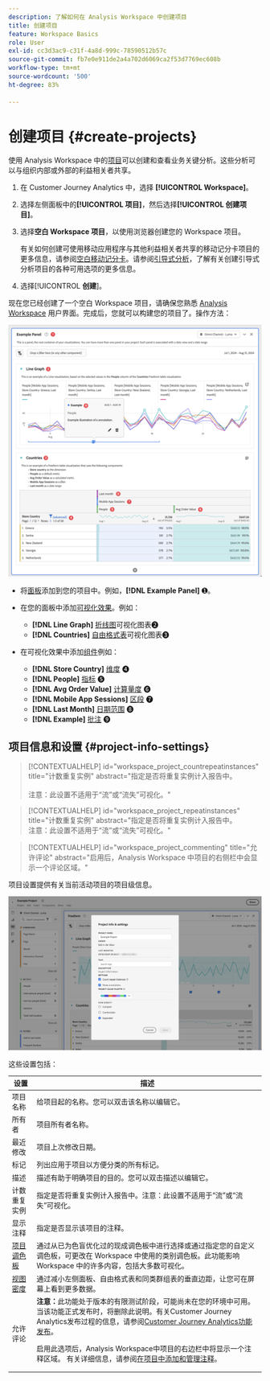 ```yaml
---
description: 了解如何在 Analysis Workspace 中创建项目
title: 创建项目
feature: Workspace Basics
role: User
exl-id: cc3d3ac9-c31f-4a8d-999c-78590512b57c
source-git-commit: fb7e0e911de2a4a702d6069ca2f53d7769ec608b
workflow-type: tm+mt
source-wordcount: '500'
ht-degree: 83%

---
```


# 创建项目 {#create-projects}


使用 Analysis Workspace 中的[项目](/help/analysis-workspace/build-workspace-project/freeform-overview.md)可以创建和查看业务关键分析。这些分析可以与组织内部或外部的利益相关者共享。

1. 在 Customer Journey Analytics 中，选择 **[!UICONTROL Workspace]**。

1. 选择左侧面板中的&#x200B;**[!UICONTROL 项目]**，然后选择&#x200B;**[!UICONTROL 创建项目]**。

1. 选择&#x200B;**空白 Workspace 项目**，以使用浏览器创建您的 Workspace 项目。

   有关如何创建可使用移动应用程序与其他利益相关者共享的移动记分卡项目的更多信息，请参阅[空白移动记分卡](/help/mobile-app/curator.md)。请参阅[引导式分析](/help/guided-analysis/overview.md)，了解有关创建引导式分析项目的各种可用选项的更多信息。

1. 选择&#x200B;[!UICONTROL **创建**]。


现在您已经创建了一个空白 Workspace 项目，请确保您熟悉 [Analysis Workspace](/help/analysis-workspace/home.md) 用户界面。完成后，您就可以构建您的项目了。操作方法：

![Example project](assets/example-project.png)

* 将[面板](/help/analysis-workspace/c-panels/panels.md)添加到您的项目中。例如，**[!DNL Example Panel]** ➊。

* 在您的面板中添加[可视化效果](/help/analysis-workspace/visualizations/freeform-analysis-visualizations.md)。例如：
   * **[!DNL Line Graph]** [折线图](/help/analysis-workspace/visualizations/line.md)可视化图表➋
   * **[!DNL Countries]** [自由格式表](/help/analysis-workspace/visualizations/freeform-table/freeform-table.md)可视化图表➌
* 在可视化效果中添加[组件](/help/components/overview.md)例如：
   * **[!DNL Store Country]** [维度](/help/components/dimensions/overview.md) ➍
   * **[!DNL People]** [指标](/help/components/apply-create-metrics.md) ➎
   * **[!DNL Avg Order Value]** [计算量度](/help/components/calc-metrics/calc-metr-overview.md) ➏
   * **[!DNL Mobile App Sessions]** [区段](/help/components/filters/filters-overview.md) ➐
   * **[!DNL Last Month]** [日期范围](/help/components/date-ranges/overview.md) ➑
   * **[!DNL Example]** [批注](/help/components/annotations/overview.md) ➒


## 项目信息和设置 {#project-info-settings}

>[!CONTEXTUALHELP]
>id="workspace_project_countrepeatinstances"
>title="计数重复实例"
>abstract="指定是否将重复实例计入报告中。<br/><br/>注意：此设置不适用于“流”或“流失”可视化。"

>[!CONTEXTUALHELP]
>id="workspace_project_repeatinstances"
>title="计数重复实例"
>abstract="指定是否将重复实例计入报告中。<br/>注意：此设置不适用于“流”或“流失”可视化。"


>[!CONTEXTUALHELP]
>id="workspace_project_commenting"
>title="允许评论"
>abstract="启用后，Analysis Workspace 中项目的右侧栏中会显示一个评论区域。"


项目设置提供有关当前活动项目的项目级信息。

![The Project Info &amp; Settings window.](./assets/projectinfo.png)

这些设置包括：

| 设置 | 描述 |
|---|---|
| 项目名称 | 给项目起的名称。您可以双击该名称以编辑它。 |
| 所有者 | 项目所有者名称。 |
| 最近修改 | 项目上次修改日期。 |
| 标记 | 列出应用于项目以方便分类的所有标记。 |
| 描述 | 描述有助于明确项目的目的。您可以双击描述以编辑它。 |
| 计数重复实例 | 指定是否将重复实例计入报告中。注意：此设置不适用于“流”或“流失”可视化。 |
| 显示注释 | 指定是否显示该项目的注释。 |
| [项目调色板](/help/analysis-workspace/build-workspace-project/color-palettes.md) | 通过从已为色盲优化过的现成调色板中进行选择或通过指定您的自定义调色板，可更改在 Workspace 中使用的类别调色板。此功能影响 Workspace 中的许多内容，包括大多数可视化。 |
| [视图密度](/help/analysis-workspace/build-workspace-project/view-density.md) | 通过减小左侧面板、自由格式表和同类群组表的垂直边距，让您可在屏幕上看到更多数据。 |
| 允许评论 | **注意：**&#x200B;此功能处于版本的有限测试阶段，可能尚未在您的环境中可用。 当该功能正式发布时，将删除此说明。有关Customer Journey Analytics发布过程的信息，请参阅[Customer Journey Analytics功能发布](/help/release-notes/releases.md)。 <p>启用此选项后，Analysis Workspace中项目的右边栏中将显示一个注释区域。 有关详细信息，请参阅[在项目中添加和管理注释](/help/analysis-workspace/build-workspace-project/comment-projects.md)。</p> |



